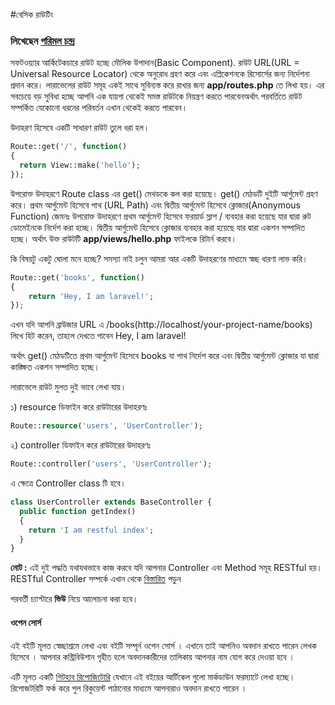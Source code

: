 #বেসিক রাউটিং
### লিখেছেন [পরিমল চন্দ্র](https://www.facebook.com/porimol.chandro)
সফটওয়্যার আর্কিটেকচারে রাউট হচ্ছে মৌলিক উপাদান(Basic Component). রাউট URL(URL = Universal Resource Locator)
থেকে অনুরোধ গ্রহণ করে এবং এপ্লিকেশনকে রিসোর্সের জন্য নির্দেশনা প্রদান করে। লারাভেলের রাউট সমূহ একই সাথে সুবিন্যস্ত করে রাখার জন্য **app/routes.php** তে লিখা হয়।
এর সবচেয়ে বড় সুবিধা হচ্ছে আপনি এক যায়গা থেকেই সমস্ত রাউটকে নিয়ন্ত্রণ করতে পারবেনঅর্থাৎ পরবর্তিতে রাউট সম্পর্কিত যেকোনো ধরনের পরিবর্তন এখান থেকেই করতে পারবেন।

উদাহরণ হিসেবে একটি সাধারণ রাউট তুলে ধরা হল।
```php
Route::get('/', function()
{
  return View::make('hello');
});
```

উপরোক্ত উদাহরণে Route class এর get() মেথডকে কল করা হয়েছে।  get() মেঠডটি দুইটি আর্গুমেন্ট গ্রহণ করে। প্রথম আর্গুমেন্ট হিসেবে পাথ (URL Path) এবং দ্বিতীয় আর্গুমেন্ট হিসেবে ক্লোজার(Anonymous Function)
জেমনঃ উপরোক্ত উদাহরণে প্রথম আর্গুমেন্ট হিসেবে ফরয়ার্ড স্লাশ / ব্যবহার করা হয়েছে যার দ্বারা রুট ডোমেইনকে নির্দেশ করা হচ্ছে। দ্বিতীয় আর্গুমেন্ট হিসেবে ক্লোজার ব্যবহার করা হয়েছে যার দ্বারা একশন সম্পাদিত হচ্ছে।
অর্থাৎ উক্ত রাউটটি **app/views/hello.php** ফাইলকে রিটার্ন করবে।

কি বিষয়টু একটু ঘোলা মনে হচ্ছে? সমস্যা নাই চলুন আমরা আর একটি উদাহরণের মাধ্যমে স্বচ্ছ ধারণা লাভ করি।

```php
Route::get('books', function()
{
    return 'Hey, I am laravel!';
});
```
এখন যদি আপনি ব্রাউজার URL এ /books(http://localhost/your-project-name/books) লিখে হিট করেন, তাহলে দেখতে পাবেন Hey, I am laravel!

অর্থাৎ get() মেঠডটিতে প্রথম আর্গুমেন্ট হিসেবে books যা পাথ নির্দেশ করে এবং দ্বিতীয় আর্গুমেন্ট ক্লোজার যা দ্বারা কাঙ্ক্ষিত একশন সম্পাদিত হচ্ছে।

লারাভেলে রাউট মুলত দুই ভাবে লেখা যায়।

১) resource ডিফাইন করে
রাউটারের উদাহরণঃ
```php
Route::resource('users', 'UserController');
```

২) controller ডিফাইন করে
রাউটারের উদাহরণঃ
```php
Route::controller('users', 'UserController');
```

এ ক্ষেত্রে Controller class টি হবে।
```php
class UserController extends BaseController {
  public function getIndex()
  {
    return 'I am restful index';
  }
}
```

**নোট :** এই দুই পদ্ধতি যথাযথভাবে কাজ করবে যদি আপনার Controller এবং  Method সমূহ RESTful হয়।  RESTful Controller সম্পর্কে এখান থেকে [বিস্তারিত](http://laravel.com/docs/4.2/controllers#restful-resource-controllers) পড়ুন

পরবর্তী চ্যাপ্টারে **ভিউ**  নিয়ে আলোচনা করা হবে।

#### ওপেন সোর্স

এই বইটি মূলত স্বেচ্ছাশ্রমে লেখা এবং বইটি সম্পূর্ন ওপেন সোর্স । এখানে তাই আপনিও অবদান রাখতে পারেন লেখক হিসেবে । আপনার কন্ট্রিবিউশান গৃহীত হলে অবদানকারীদের তালিকায় আপনার নাম যোগ করে দেওয়া হবে ।

এটি মূলত একটি [গিটহাব রিপোজিটোরি](https://github.com/howtocode-com-bd/laravel.howtocode.com.bd) যেখানে এই বইয়ের আর্টিকেল গুলো মার্কডাউন ফরম্যাটে লেখা হচ্ছে। রিপোজটরিটি ফর্ক করে পুল রিকুয়েস্ট পাঠানোর মাধ্যমে আপনারাও অবদান রাখতে পারেন ।
